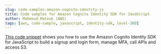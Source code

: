 ```yaml
---
slug: code-samples-amazon-cognito-identity-js
title: Code samples for Amazon Cognito Identity SDK for JavaScript
author: Mahmoud Matouk (AWS)
tags: [aws, code-sample, javascript, identity-sdk, level-300]
---
```


[This code snippet](https://jsfiddle.net/mmatouk/mba9q5os/3/) shows you how to use the Amazon Cognito Identity SDK for JavaScript to build a signup and login form, manage MFA, call APIs and access S3. 